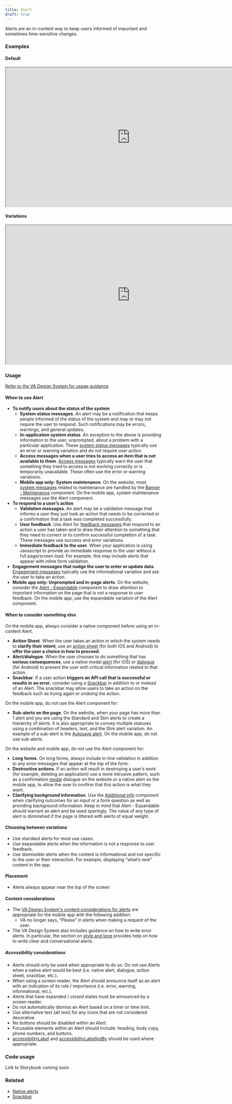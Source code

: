 ```yaml
---
title: Alert
draft: true
---
```


Alerts are an in-content way to keep users informed of important and sometimes time-sensitive changes.

### Examples

#### Default
<iframe width="800" height="450" alt="Image of master component in Figma showing light and dark mode" src="https://www.figma.com/embed?embed_host=share&url=https%3A%2F%2Fwww.figma.com/file/QVLPB3eOunmKrgQOuOt0SU/%F0%9F%93%90-DesignLibrary2.0---VAMobile?type=design&node-id=10341-3287&mode=design&t=itJXJkPhyWC7fqJm-4" allowfullscreen></iframe>

#### Variations
<iframe width="800" height="450" alt="Image of component examples in Figma" src="https://www.figma.com/embed?embed_host=share&url=https%3A%2F%2Fwww.figma.com/file/QVLPB3eOunmKrgQOuOt0SU/%F0%9F%93%90-DesignLibrary2.0---VAMobile?type=design&node-id=10341-3309&mode=design&t=itJXJkPhyWC7fqJm-4" allowfullscreen></iframe>

### Usage

[Refer to the VA Design System for usage guidance](https://design.va.gov/components/alert)

#### When to use Alert
* **To notify users about the status of the system**
    * **System status messages**. An alert may be a notification that keeps people informed of the status of the system and may or may not require the user to respond. Such notifications may be errors, warnings, and general updates.
    * **In-application system status**. An exception to the above is providing information to the user, unprompted, about a problem with a particular application. These [system status messages](https://design.va.gov/content-style-guide/error-messages/system) typically use an error or warning variation and do not require user action.
    * **Access messages when a user tries to access an item that is not available to them**. [Access messages](https://design.va.gov/content-style-guide/error-messages/access) typically warn the user that something they tried to access is not working correctly or is temporarily unavailable. These often use the error or warning variations.
    * **Mobile app only: System maintenance**. On the website, most [system messages](https://design.va.gov/content-style-guide/error-messages/system) related to maintenance are handled by the [Banner - Maintenance](https://design.va.gov/components/banner/maintenance) component. On the mobile app, system maintenance messages use the Alert component.
* **To respond to a user’s action**
    * **Validation messages**. An alert may be a validation message that informs a user they just took an action that needs to be corrected or a confirmation that a task was completed successfully.
    * **User feedback**. Use Alert for [feedback messages](https://design.va.gov/content-style-guide/error-messages/feedback) that respond to an action a user has taken and to draw their attention to something that they need to correct or to confirm successful completion of a task. These messages use success and error variations.
    * **Immediate feedback to the user**. When your application is using Javascript to provide an immediate response to the user without a full page/screen load. For example, this may include alerts that appear with inline form validation.
* **Engagement messages that nudge the user to enter or update data**. [Engagement messages](https://design.va.gov/content-style-guide/error-messages/engagement) typically use the informational variation and ask the user to take an action.
* **Mobile app only: Unprompted and in-page alerts**. On the website, consider the [Alert - Expandable](https://design.va.gov/components/alert-expandable) component to draw attention to important information on the page that is not a response to user feedback. On the mobile app, use the expandable variation of the Alert component.

#### When to consider something else
On the mobile app, always consider a native component before using an in-content Alert.
* **Action Sheet**. When the user takes an action in which the system needs to **clarify their intent**, use an [action sheet](https://developer.apple.com/design/human-interface-guidelines/action-sheets) (for both iOS and Android) to **offer the user a choice in how to proceed**.
* **Alert/dialogue**. When the user chooses to do something that has **serious consequences**, use a native modal [alert](https://developer.apple.com/design/human-interface-guidelines/alerts) (for iOS) or [dialogue](https://m3.material.io/components/dialogs/overview) (for Android) to present the user with critical information related to that action.
* **Snackbar**. If a user action **triggers an API call that is successful or results in an error**, consider using a [Snackbar](https://department-of-veterans-affairs.github.io/va-mobile-app/docs/Flagship%20design%20library/Components/Alerts%20and%20Progress/Snackbar/) in addition to or instead of an Alert. The snackbar may allow users to take an action on the feedback such as trying again or undoing the action.

On the mobile app, do not use the Alert component for:
* **Sub-alerts on the page**. On the website, when your page has more than 1 alert and you are using the Standard and Slim alerts to create a hierarchy of alerts. It is also appropriate to convey multiple statuses using a combination of headers, text, and the Slim alert variation. An example of a sub-alert is the [Autosave alert](https://design.va.gov/components/form/autosave). On the mobile app, do not use sub-alerts.

On the website and mobile app, do not use the Alert component for:
* **Long forms**. On long forms, always include in-line validation in addition to any error messages that appear at the top of the form.
* **Destructive actions**. If an action will result in destroying a user’s work (for example, deleting an application) use a more intrusive pattern, such as a confirmation [modal](https://design.va.gov/components/modal) dialogue on the website or a native alert on the mobile app, to allow the user to confirm that this action is what they want.
* **Clarifying background information**. Use the [Additional info](https://design.va.gov/components/additional-info) component when clarifying outcomes for an input or a form question as well as providing background information. Keep in mind that Alert - Expandable should warrant an alert and be used sparingly. The value of any type of alert is diminished if the page is littered with alerts of equal weight.

#### Choosing between variations
* Use standard alerts for most use cases.
* Use expandable alerts when the information is not a response to user feedback.
* Use dismissible alerts when the content is informational and not specific to the user or their interaction. For example, displaying “what’s new” content in the app.

#### Placement
* Alerts always appear near the top of the screen

#### Content considerations
* The [VA Design System's content considerations for alerts](https://design.va.gov/components/alert#content-considerations) are appropriate for the mobile app with the following addition:
    * VA no longer says, “Please” in alerts when making a request of the user.
* The VA Design System also includes guidance on how to write error alerts. In particular, the section on [style and tone](https://design.va.gov/patterns/help-users-to/recover-from-errors#style-and-tone) provides help on how to write clear and conversational alerts.

##### Accessibility considerations
* Alerts should only be used when appropriate to do so. Do not use Alerts when a native alert would be best (i.e. native alert, dialogue, action sheet, snackbar, etc.).
* When using a screen reader, the Alert should announce itself as an alert with an indication of its role / importance (i.e. error, warning, informational, etc.).
* Alerts that have expanded / closed states must be announced by a screen reader.
* Do not automatically dismiss an Alert based on a timer or time limit.
* Use alternative text (alt text) for any icons that are not considered decorative.
* No buttons should be disabled within an Alert.
* Focusable elements within an Alert should include: heading, body copy, phone numbers, and buttons.
* [accessibilityLabel](https://reactnative.dev/docs/accessibility#accessibilitylabel) and [accessibilityLabelledBy](https://reactnative.dev/docs/accessibility#accessibilitylabelledby-android) should be used where appropriate.

### Code usage
Link to Storybook coming soon

### Related
* [Native alerts](https://department-of-veterans-affairs.github.io/va-mobile-app/docs/Flagship%20design%20library/Patterns/confirmation-messages/)
* [Snackbar](https://department-of-veterans-affairs.github.io/va-mobile-app/docs/Flagship%20design%20library/Components/Alerts%20and%20Progress/Snackbar)